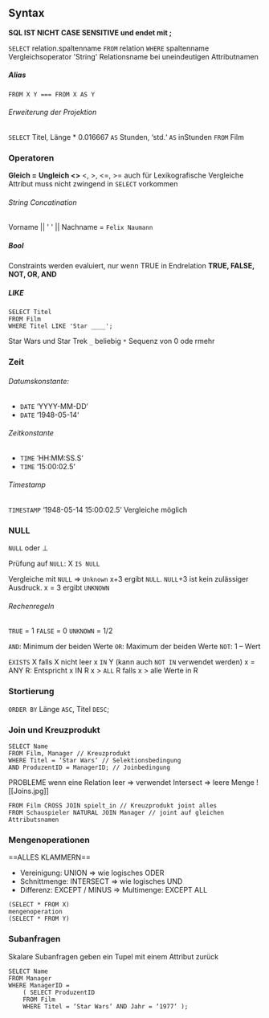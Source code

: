 ## Syntax
**SQL IST NICHT CASE SENSITIVE und endet mit ;**

`SELECT` relation.spaltenname
`FROM` relation
`WHERE` spaltenname Vergleichsoperator 'String'
Relationsname bei uneindeutigen Attributnamen

##### Alias
`FROM X Y === FROM X AS Y`

###### Erweiterung der Projektion
``SELECT`` Titel, Länge * 0.016667 ``AS`` Stunden, ‘std.‘ ``AS`` inStunden
``FROM`` Film

### Operatoren
**Gleich =**
**Ungleich <>**
<, >, <=, >=
auch für Lexikografische Vergleiche
Attribut muss nicht zwingend in `SELECT` vorkommen
###### String Concatination
Vorname || ' ' || Nachname = `Felix Naumann`

##### Bool
Constraints werden evaluiert, nur wenn TRUE in Endrelation
**TRUE, FALSE, NOT, OR, AND**

##### LIKE
```
SELECT Titel
FROM Film
WHERE Titel LIKE 'Star ____';
```
Star Wars und Star Trek
`_` beliebig
`*` Sequenz von 0 ode rmehr

### Zeit
###### Datumskonstante:
- ``DATE`` ‘YYYY-MM-DD‘
- ``DATE`` ‘1948-05-14‘

###### Zeitkonstante
- ``TIME`` ‘HH:MM:SS.S‘
- ``TIME`` ‘15:00:02.5‘

###### Timestamp
``TIMESTAMP`` ‘1948-05-14 15:00:02.5‘
Vergleiche möglich

### NULL
``NULL`` oder ⊥

Prüfung auf ``NULL``:
X ``IS NULL``

Vergleiche mit ``NULL`` => ``Unknown``
x+3 ergibt ``NULL``.
``NULL``+3 ist kein zulässiger Ausdruck.
x = 3 ergibt ``UNKNOWN``

###### Rechenregeln
``TRUE`` = 1
``FALSE`` = 0
``UNKNOWN`` = 1/2

``AND``: Minimum der beiden Werte
``OR``: Maximum der beiden Werte
``NOT``: 1 – Wert

`ÈXISTS` X falls X nicht leer 
x ``IN`` Y (kann auch ``NOT IN`` verwendet werden)
	x = ANY R: Entspricht x IN R
x > ``ALL`` R falls x > alle Werte in R

### Stortierung
``ORDER BY`` Länge ``ASC``, Titel ``DESC``;

### Join und Kreuzprodukt
```
SELECT Name
FROM Film, Manager // Kreuzprodukt
WHERE Titel = ‘Star Wars‘ // Selektionsbedingung
AND ProduzentID = ManagerID; // Joinbedingung
```

PROBLEME wenn eine Relation leer => verwendet Intersect => leere Menge
![[Joins.jpg]]

```
FROM Film CROSS JOIN spielt_in // Kreuzprodukt joint alles
FROM Schauspieler NATURAL JOIN Manager // joint auf gleichen Attributsnamen
```

### Mengenoperationen
==ALLES KLAMMERN==
- Vereinigung: UNION => wie logisches ODER
- Schnittmenge: INTERSECT => wie logisches UND
- Differenz: EXCEPT / MINUS => Multimenge: EXCEPT ALL

```
(SELECT * FROM X)
mengenoperation
(SELECT * FROM Y)
```

### Subanfragen
Skalare Subanfragen geben ein Tupel mit einem Attribut zurück
```
SELECT Name
FROM Manager
WHERE ManagerID =
	( SELECT ProduzentID
	FROM Film
	WHERE Titel = ‘Star Wars‘ AND Jahr = ‘1977‘ );
```